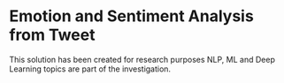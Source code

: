 # Emotion and Sentiment Analysis from Tweet
This solution has been created for research purposes
NLP, ML and Deep Learning topics are part of the investigation.
